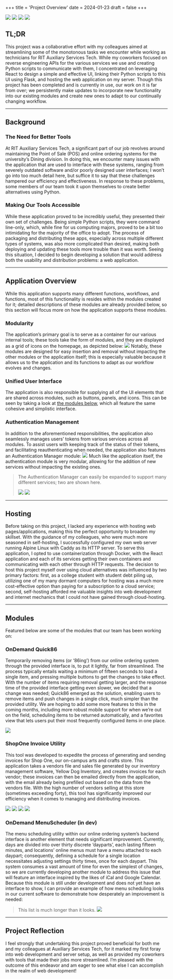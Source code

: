 +++
title = 'Project Overview'
date = 2024-01-23
draft = false
+++
<div class="technologies">
	<a title="JavaScript"><img src="/technologies-logos/javascript.png"></a>
	<a title="ReactJS"><img src="/technologies-logos/reactjs.png"></a>
	<a title="Python"><img src="/technologies-logos/python.png"></a>
	<a title="Flask"><img src="/technologies-logos/flask.png"></a>
</div>

## TL;DR
This project was a collaborative effort with my colleagues aimed at streamlining some of the monotonous tasks we encounter while working as technicians for RIT Auxiliary Services Tech. While my coworkers focused on reverse engineering APIs for the various services we use and creating Python scripts to communicate with them, I concentrated on leveraging React to design a simple and effective UI, linking their Python scripts to this UI using Flask, and hosting the web application on my server. Though this project has been completed and is currently in use, our work on it is far from over; we persistently make updates to incorporate new functionality into our existing modules and create new ones to adapt to our continually changing workflow. 

---

## Background
### The Need for Better Tools
At RIT Auxiliary Services Tech, a significant part of our job revolves around maintaining the 
Point of Sale (POS) and online ordering systems for the university’s Dining division. In doing this, we encounter many issues with the application that are used to interface with these systems, ranging from severely outdated software and/or poorly designed user interfaces; I won’t go into too much detail here, but suffice it to say that these challenges hampered our efficiency and effectiveness. In response to these problems, some members of our team took it upon themselves to create better alternatives using Python. 

### Making Our Tools Accessible
While these application proved to be incredibly useful, they presented their own set of challenges. Being simple Python scripts, they were command line-only, which, while fine for us computing majors, proved to be a bit too intimidating for the majority of the office to adopt. The process of packaging and distributing these apps, especially across multiple different types of systems, was also more complicated than desired, making both deploying and updating these tools more trouble than it was worth. Seeing this situation, I decided to begin developing a solution that would address both the usability and distribution problems: a web application.

---

## Application Overview
While this application supports many different functions, workflows, and functions, most of this functionality is resides within the modules created for it; detailed descriptions of these modules are already provided below, so this section will focus more on how the application supports these modules. 

### Modularity
The application’s primary goal is to serve as a container for our various internal tools; these tools take the form of modules, and they are displayed as a grid of icons on the homepage, as depicted below: 
<img src="/media/ritasp/home.png">
Notably, these modules are designed for easy insertion and removal without impacting the other modules or the application itself; this is especially valuable because it allows us to the application and its functions to adapt as our workflow evolves and changes.

### Unified User Interface
The application is also responsible for supplying all of the UI elements that are shared across modules, such as buttons, panels, and icons. This can be seen by taking a look at [the modules below](#modules), which all feature the same cohesive and simplistic interface. 

### Authentication Management
In addition to the aforementioned responsibilities, the application also seamlessly manages users’ tokens from various services across all modules. To assist users with keeping track of the status of their tokens, and facilitating reauthenticating when needed, the application also features an Authentication Manager module:
<img src="/media/ritasp/authentication-manager.png">
Much like the application itself, the authentication module is very modular, allowing for the addition of new services without impacting the existing ones.  
>The Authentication Manager can easily be expanded to support many different services; two are shown here.
><div class="image-grid">
>	<img src="/media/ritasp/rguest-auth.png">
>	<img src="/media/ritasp/ydi-auth.png">
></div>

---

## Hosting
Before taking on this project, I lacked any experience with hosting web pages/applications, making this the perfect opportunity to broaden my skillset. With the guidance of my colleagues, who were much more seasoned in self-hosting, I successfully configured my own web server running Alpine Linux with Caddy as its HTTP server. To serve this application, I opted to use containerization through Docker, with the React application and each of its services getting their own containers and communicating with each other through HTTP requests. The decision to host this project myself over using cloud alternatives was influenced by two primary factors: first, as a college student with student debt piling up, utilizing one of my many dormant computers for hosting was a much more cost-effective option than paying for a subscription to a cloud service; second, self-hosting afforded me valuable insights into web development and internet mechanics that I could not have gained through cloud-hosting. 

---

## Modules
Featured below are some of the modules that our team has been working on:
### OnDemand Quick86
Temporarily removing items (or ‘86ing’) from our online ordering system through the provided interface is, to put it lightly, far from streamlined. The process typically entails waiting a minimum of fifteen seconds to load a single item, and pressing multiple buttons to get the changes to take effect. With the number of items requiring removal getting larger, and the response time of the provided interface getting even slower, we decided that a change was needed; Quick86 emerged as the solution, enabling users to remove items and push changes in a single click, much simpler than the provided utility. We are hoping to add some more features to this in the coming months, including more robust mobile support for when we’re out on the field, scheduling items to be returned automatically, and a favorites view that lets users put their most frequently configured items in one place.  

<img src="/media/ritasp/quick86/quick86.png">

### ShopOne Invoice Utility
This tool was developed to expedite the process of generating and sending invoices for Shop One, our on-campus arts and crafts store. This application takes a vendors file and sales file generated by our inventory management software, Yellow Dog Inventory, and creates invoices for each vendor; these invoices can then be emailed directly from the application, with the email already being prefilled out based on the data from the vendors file. With the high number of vendors selling at this store (sometimes exceeding forty), this tool has significantly improved our efficiency when it comes to managing and distributing invoices.  
<div class="image-grid">
	<img src="/media/ritasp/shop-one-invoice-utility/initial.png">
	<img src="/media/ritasp/shop-one-invoice-utility/selecting-file.png">
	<img src="/media/ritasp/shop-one-invoice-utility/invoices-generated.png">
	<img src="/media/ritasp/shop-one-invoice-utility/email-generated.png">
</div>

### OnDemand MenuScheduler (in dev)
The menu scheduling utility within our online ordering system’s backend interface is another element that needs significant improvement. Currently, days are divided into over thirty discrete ‘dayparts’, each lasting fifteen minutes, and locations’ online menus must have a menu attached to each daypart; consequently, defining a schedule for a single location necessitates adjusting settings thirty times, once for each daypart. This system consumes a vast amount of time for even the simplest of changes, so we are currently developing another module to address this issue that will feature an interface inspired by the likes of iCal and Google Calendar. Because this module is still under development and does not yet have an interface to show, I can provide an example of how menu scheduling looks in our current software to demonstrate how desperately an improvement is needed:
>This list is much longer than it looks.
><img src="/media/ritasp/od-sucks.png">

---

## Project Reflection
I feel strongly that undertaking this project proved beneficial for both me and my colleagues at Auxiliary Services Tech, for it marked my first foray into web development and server setup, as well as provided my coworkers with tools that made their jobs more streamlined. I’m pleased with the outcome of this endeavor and am eager to see what else I can accomplish in the realm of web development!
